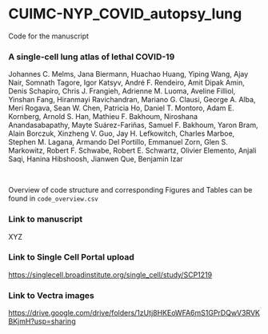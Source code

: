 # CUIMC-NYP_COVID_autopsy_lung

Code for the manuscript
### A single-cell lung atlas of lethal COVID-19 
Johannes C. Melms, Jana Biermann, Huachao Huang, Yiping Wang, Ajay Nair, Somnath Tagore, Igor Katsyv, André F. Rendeiro, Amit Dipak Amin, Denis Schapiro, Chris J. Frangieh, Adrienne M. Luoma, Aveline Filliol, Yinshan Fang, Hiranmayi Ravichandran, Mariano G. Clausi, George A. Alba, Meri Rogava, Sean W. Chen, Patricia Ho, Daniel T. Montoro, Adam E. Kornberg, Arnold S. Han, Mathieu F. Bakhoum, Niroshana Anandasabapathy, Mayte Suárez-Fariñas, Samuel F. Bakhoum, Yaron Bram, Alain Borczuk, Xinzheng V. Guo, Jay H. Lefkowitch, Charles Marboe, Stephen M. Lagana, Armando Del Portillo, Emmanuel Zorn, Glen S. Markowitz, Robert F. Schwabe, Robert E. Schwartz, Olivier Elemento, Anjali Saqi, Hanina Hibshoosh, Jianwen  Que, Benjamin Izar

<br>

Overview of code structure and corresponding Figures and Tables can be found in `code_overview.csv`

### Link to manuscript
XYZ

### Link to Single Cell Portal upload
https://singlecell.broadinstitute.org/single_cell/study/SCP1219

### Link to Vectra images
https://drive.google.com/drive/folders/1zUtj8HKEoWFA6mS1GPrDQwV3RVKBKjmH?usp=sharing
